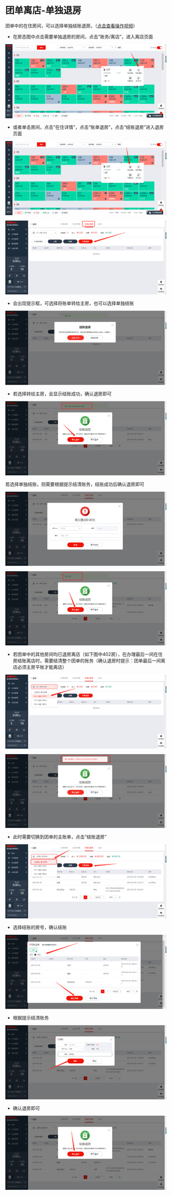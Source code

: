 # 团单离店-单独退房

团单中的在住房间，可以选择单独结账退房。（[点击查看操作视频](http://crs-pms-vidio.oss-cn-beijing.aliyuncs.com/%E9%80%90%E4%B8%80%E9%80%80%E6%88%BF.mp4)）

* 在房态图中点击需要单独退房的房间，点击“账务/离店”，进入离店页面

![](../../../.gitbook/assets/image%20%28838%29.png)

* 或者单击房间，点击“在住详情”，点击“账单退房”，点击“结账退房”进入退房页面

![](../../../.gitbook/assets/image%20%28496%29.png)

![](../../../.gitbook/assets/image%20%28190%29.png)

* 会出现提示框，可选择将账单转给主房，也可以选择单独结账

![](../../../.gitbook/assets/image%20%2830%29.png)

* 若选择转给主房，会显示结账成功，确认退房即可

![](../../../.gitbook/assets/image%20%28700%29.png)

若选择单独结账，则需要根据提示结清账务，结账成功后确认退房即可

![](../../../.gitbook/assets/image%20%28840%29.png)

![](../../../.gitbook/assets/image%20%28720%29.png)

* 若团单中的其他房间均已退房离店（如下图中402房），在办理最后一间在住房结账离店时，需要结清整个团单的账务（确认退房时提示：团单最后一间离店必须主房平账才能离店）

![](../../../.gitbook/assets/image%20%28494%29.png)

![](../../../.gitbook/assets/image%20%28509%29.png)

* 此时需要切换到团单的主账单，点击“结账退房”

![](../../../.gitbook/assets/image%20%28639%29.png)

* 选择结账的房号，确认结账

![](../../../.gitbook/assets/image%20%28755%29.png)

* 根据提示结清账务

![](../../../.gitbook/assets/image%20%28623%29.png)

* 确认退房即可

![](../../../.gitbook/assets/image%20%28448%29.png)



